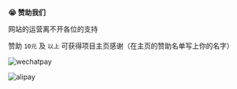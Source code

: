 **😭 赞助我们**

网站的运营离不开各位的支持

赞助 `10元` 及 `以上` 可获得项目主页感谢（在主页的赞助名单写上你的名字）

![wechatpay](https://github.tax/user-attachments/assets/e5ad782a-3373-45df-9047-515c242df101)

![alipay](https://github.tax/user-attachments/assets/c6ccde8d-5fea-4bd5-b920-6e0baa1d2b20)
